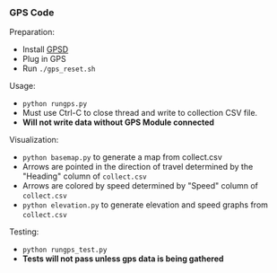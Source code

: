 ### GPS Code

Preparation:
 - Install [GPSD](http://www.catb.org/gpsd/)
 - Plug in GPS
 - Run ```./gps_reset.sh```

Usage:
 - ```python rungps.py```
 - Must use Ctrl-C to close thread and write to collection CSV file.
 - **Will not write data without GPS Module connected**
 
Visualization:
 - ```python basemap.py``` to generate a map from collect.csv
  - Arrows are pointed in the direction of travel determined by the "Heading" column of ```collect.csv```
  - Arrows are colored by speed determined by "Speed" column of ```collect.csv```
 - ```python elevation.py``` to generate elevation and speed graphs from ```collect.csv```
 
 Testing:
  - ```python rungps_test.py```
  - **Tests will not pass unless gps data is being gathered**
